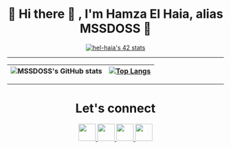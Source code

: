 <h1 align="center">👾 Hi there 👋 , I'm Hamza El Haia, alias MSSDOSS 👾</h1>


<div align="center">
  
  [![hel-haia's 42 stats](https://badge.mediaplus.ma/greenbinary/hel-haia)](https://github.com/oakoudad/badge42)

  ---
  
| ![MSSDOSS's GitHub stats](https://github-readme-stats.vercel.app/api?username=MSSDOSS&show_icons=true&theme=dracula) | [![Top Langs](https://github-readme-stats.vercel.app/api/top-langs/?username=MSSDOSS&theme=dracula)](https://github.com/About-Me/github-readme-stats) |
  |:-:|:-:|

  ---
  
  <h1 align="center">Let's connect</h1>
  
<p align="center">
<a href="https://www.linkedin.com/in/hamza-el-haia-6987a420b/">
 <img src="/img/linkedin.png" width="40" />
</a>
<a href="https://github.com/MSSDOSS">
 <img src="![image](https://user-images.githubusercontent.com/81889344/196248619-d0d8375c-84d9-43e7-a39a-40af37fec61e.png)" width="40" />
</a>
<a href="https://twitter.com/777DOSS">
 <img src="![image](https://user-images.githubusercontent.com/81889344/196247947-f6249b85-7a50-40cf-84cb-6205d35b493a.png)" width="40"/>
</a>
<a href="https://www.instagram.com/hamza.elhaia/">
 <img src="![image](https://user-images.githubusercontent.com/81889344/196248225-96a380e7-9d93-48d4-b83f-a118e5df6245.png)" width="40" />
</a>
  </p>
